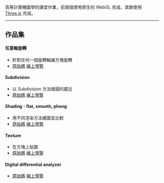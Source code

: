 高等計算機圖學的課堂作業，前兩個使用原生的 WebGL 完成，其餘使用 [Three.js](https://threejs.org/) 完成。

---------------------------------------

## 作品集

#### 任意軸旋轉
* 針對任何一個旋轉軸讓方塊旋轉
* [原始碼](https://github.com/ryan-cheng-liu/ComputerGraphicsPratice/tree/master/RotatedAroundAnArbitraryAxis) [線上預覽](https://ryan-cheng-liu.github.io/ComputerGraphicsPratice/RotatedAroundAnArbitraryAxis)

#### Subdivision
* 以 Subdivision 方法做圓的趨近
* [原始碼](https://github.com/ryan-cheng-liu/ComputerGraphicsPratice/tree/master/Subdivision) [線上預覽](https://ryan-cheng-liu.github.io/ComputerGraphicsPratice/Subdivision)

#### Shading - flat, smooth, phong
* 用不同渲染方法繪圖並比較
* [原始碼](https://github.com/ryan-cheng-liu/ComputerGraphicsPratice/tree/master/Shading) [線上預覽](https://ryan-cheng-liu.github.io/ComputerGraphicsPratice/Shading)

#### Texture
* 在方塊上貼圖
* [原始碼](https://github.com/ryan-cheng-liu/ComputerGraphicsPratice/tree/master/Texture) [線上預覽](https://ryan-cheng-liu.github.io/ComputerGraphicsPratice/Texture)

#### Digital differential analyzer
* [原始碼](https://github.com/ryan-cheng-liu/ComputerGraphicsPratice/tree/master/DDA) [線上預覽](https://ryan-cheng-liu.github.io/ComputerGraphicsPratice/DDA)